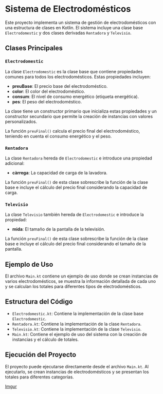 # Sistema de Electrodomésticos

Este proyecto implementa un sistema de gestión de electrodomésticos con una estructura de clases en Kotlin. El sistema incluye una clase base `Electrodomestic` y dos clases derivadas `Rentadora` y `Televisio`.

## Clases Principales

### `Electrodomestic`

La clase `Electrodomestic` es la clase base que contiene propiedades comunes para todos los electrodomésticos. Estas propiedades incluyen:

- **preuBase**: El precio base del electrodoméstico.
- **color**: El color del electrodoméstico.
- **consum**: El nivel de consumo energético (etiqueta energética).
- **pes**: El peso del electrodoméstico.

La clase tiene un constructor primario que inicializa estas propiedades y un constructor secundario que permite la creación de instancias con valores personalizados.

La función `preuFinal()` calcula el precio final del electrodoméstico, teniendo en cuenta el consumo energético y el peso.

### `Rentadora`

La clase `Rentadora` hereda de `Electrodomestic` e introduce una propiedad adicional:

- **càrrega**: La capacidad de carga de la lavadora.

La función `preuFinal()` de esta clase sobrescribe la función de la clase base e incluye el cálculo del precio final considerando la capacidad de carga.

### `Televisio`

La clase `Televisio` también hereda de `Electrodomestic` e introduce la propiedad:

- **mida**: El tamaño de la pantalla de la televisión.

La función `preuFinal()` de esta clase sobrescribe la función de la clase base e incluye el cálculo del precio final considerando el tamaño de la pantalla.

## Ejemplo de Uso

El archivo `Main.kt` contiene un ejemplo de uso donde se crean instancias de varios electrodomésticos, se muestra la información detallada de cada uno y se calculan los totales para diferentes tipos de electrodomésticos.

## Estructura del Código

- `Electrodomestic.kt`: Contiene la implementación de la clase base `Electrodomestic`.
- `Rentadora.kt`: Contiene la implementación de la clase `Rentadora`.
- `Televisio.kt`: Contiene la implementación de la clase `Televisio`.
- `Main.kt`: Contiene el ejemplo de uso del sistema con la creación de instancias y el cálculo de totales.

## Ejecución del Proyecto

El proyecto puede ejecutarse directamente desde el archivo `Main.kt`. Al ejecutarlo, se crean instancias de electrodomésticos y se presentan los totales para diferentes categorías.


[Imgur](https://i.imgur.com/Euzq0pR.png)
